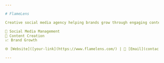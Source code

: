 ```yaml
---

# FlameLens

Creative social media agency helping brands grow through engaging content, smart strategy, and a personal touch.

📱 Social Media Management
🎨 Content Creation
📈 Brand Growth

🌐 [Website]([your-link](https://www.flamelens.com/) | 📧 [Email](contact@flamelens.com) 

---
```

